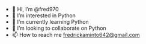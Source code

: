 - 👋 Hi, I’m @fred970
- 👀 I’m interested in Python 
- 🌱 I’m currently learning Python
- 💞️ I’m looking to collaborate on Python
- 📫 How to reach me fredrickaminto642@gmail.com

<!---
fred970/fred970 is a ✨ special ✨ repository because its `README.md` (this file) appears on your GitHub profile.
You can click the Preview link to take a look at your changes.
--->
